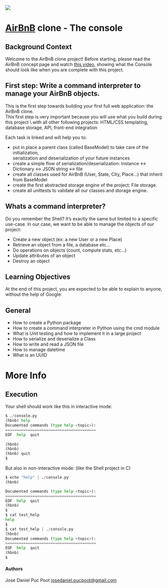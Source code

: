 ![](https://i.imgur.com/MxnNVCP.png)

# [AirBnB](https://www.airbnb.com/) clone - The console

## Background Context
Welcome to the AirBnB clone project!
Before starting, please read the AirBnB concept page and watch [this video](https://www.youtube.com/watch?v=jeJwRB33YNg&feature=youtu.be), showing what the Console should look like when you are complete with this project.

## First step: Write a command interpreter to manage your AirBnB objects.

This is the first step towards building your first full web application: the AirBnB clone. \
This first step is very important because you will use what you build during this project \ 
with all other following projects: HTML/CSS templating, database storage, API, front-end integration

Each task is linked and will help you to:

* put in place a parent class (called BaseModel) to take care of the initialization, \
serialization and deserialization of your future instances
* create a simple flow of serialization/deserialization: Instance <-> Dictionary <-> JSON string <-> file
* create all classes used for AirBnB (User, State, City, Place…) that inherit from BaseModel
* create the first abstracted storage engine of the project: File storage.
* create all unittests to validate all our classes and storage engine.

## Whats a command interpreter?

Do you remember the Shell? It’s exactly the same but limited to a specific use-case. In our case, we want to be able to manage the objects of our project:

* Create a new object (ex: a new User or a new Place)
* Retrieve an object from a file, a database etc…
* Do operations on objects (count, compute stats, etc…)
* Update attributes of an object
* Destroy an object

## Learning Objectives

At the end of this project, you are expected to be able to explain to anyone, without the help of Google:

## General

* How to create a Python package
* How to create a command interpreter in Python using the cmd module
* What is Unit testing and how to implement it in a large project
* How to serialize and deserialize a Class
* How to write and read a JSON file
* How to manage datetime
* What is an UUID

# More Info
## Execution

Your shell should work like this in interactive mode:

````python
$ ./console.py
(hbnb) help
Documented commands (type help <topic>):
========================================
EOF  help  quit
 
(hbnb)
(hbnb)
(hbnb) quit
$
````

But also in non-interactive mode: (like the Shell project in C)

````python
$ echo "help" | ./console.py
(hbnb)

Documented commands (type help <topic>):
========================================
EOF  help  quit
(hbnb)
$
$ cat test_help
help
$
$ cat test_help | ./console.py
(hbnb)
Documented commands (type help <topic>):
========================================
EOF  help  quit
(hbnb)
$
````

#### Authors

Jose Daniel Puc Poot <josedaniel.pucpoot@gmail.com>
